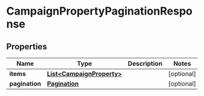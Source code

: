 # CampaignPropertyPaginationResponse

## Properties
Name | Type | Description | Notes
------------ | ------------- | ------------- | -------------
**items** | [**List&lt;CampaignProperty&gt;**](CampaignProperty.md) |  |  [optional]
**pagination** | [**Pagination**](Pagination.md) |  |  [optional]
